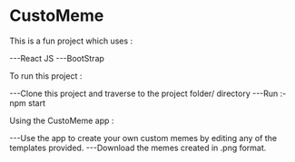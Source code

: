 <h1>CustoMeme</h1>
  
This is a fun project which uses :

---React JS
---BootStrap

To run this project :

---Clone this project and traverse to the project folder/ directory
---Run :- npm start

Using the CustoMeme app :

---Use the app to create your own custom memes by editing any of the templates provided.
---Download the memes created in .png format.
